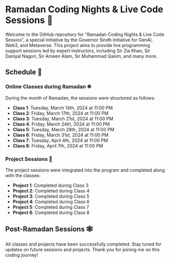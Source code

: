 # Ramadan Coding Nights & Live Code Sessions 🌙

Welcome to the GitHub repository for "Ramadan Coding Nights & Live Code Sessios", a special initiative by the Governor Sindh Initiative for GenAI, Web3, and Metaverse. This project aims to provide live programming support sessions led by expert instructors, including Sir Zia Khan, Sir Daniyal Nagori, Sir Ameen Alam, Sir Muhammad Qasim, and many more.

## Schedule 📜 

### Online Classes during Ramadan ❄

During the month of Ramadan, the sessions were structured as follows:

- **Class 1**: Tuesday, March 14th, 2024 at 11:00 PM
- **Class 2**: Friday, March 17th, 2024 at 11:00 PM
- **Class 3**: Tuesday, March 21st, 2024 at 11:00 PM
- **Class 4**: Friday, March 24th, 2024 at 11:00 PM
- **Class 5**: Tuesday, March 28th, 2024 at 11:00 PM
- **Class 6**: Friday, March 31st, 2024 at 11:00 PM
- **Class 7**: Tuesday, April 4th, 2024 at 11:00 PM
- **Class 8**: Friday, April 7th, 2024 at 11:00 PM

### Project Sessions 🌟

The project sessions were integrated into the program and completed along with the classes:

- **Project 1**: Completed during Class 3
- **Project 2**: Completed during Class 4
- **Project 3**: Completed during Class 5
- **Project 4**: Completed during Class 6
- **Project 5**: Completed during Class 7
- **Project 6**: Completed during Class 8

## Post-Ramadan Sessions 🕸

All classes and projects have been successfully completed. Stay tuned for updates on future sessions and projects. Thank you for joining me on this coding journey!
